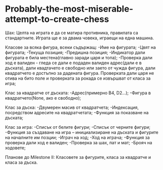 Probably-the-most-miserable-attempt-to-create-chess
===================================================

Шах:
Целта на играта е да се матира противника, правилата са стандартните. Играта ще е за двама човека, играещи на една машина.

Класове за всяка фигура, всеки съдържащ:
-Име на фигурата;
-Цвят на фигурата;
-Текуща позиция;
-Предишна позиция;
-Индикатор дали фигурата е била местена(главно заради царя и топа);
-Проверка дали ход е валиден - гледа се дали е подаден валиден адрес(дали е в дъската), дали квадтачето е свободно или заето от чужда фигура, дали квадратчето е достъпно за дадената фигура. Проверката дали царя не отива на бито поле и проверката за рокада се извършват от класа за игра;

Клас за квадратче от дъската:
-Адрес(примерно B4, D2…);
-Фигура в квадратчето(None, ако е свободно);

Клас за дъска:
-Двумерен масив от квадратчета;
-Индексация, посредством адресите на квадратчетата;
-Функция за показване на дъската;

Клас за игра:
-Списък от белите фигури;
-Списък от черните фигури;
-Функция за създаване на игра – инициализиране на дъската и фигурите на началните им позции;
-Играч на ход;
-Ход на играча;
-Функция за проверка дали ход е валиден;
-Проверка за шах, пат и мат;
-Брояч на ходовете;

Планове до Milestone II:
Класовете за фигурите, класа за квадратче и класа за дъска.
